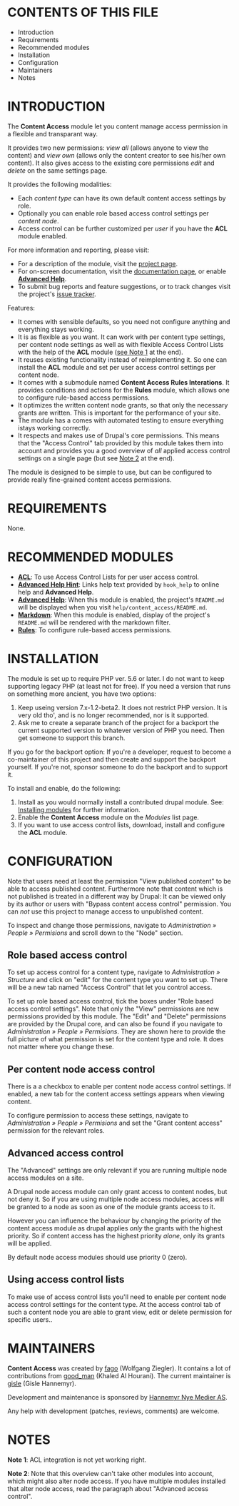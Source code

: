 # CONTENTS OF THIS FILE

* Introduction
* Requirements
* Recommended modules
* Installation
* Configuration
* Maintainers
* Notes


# INTRODUCTION

The **Content Access** module let you content manage access permission in a flexible and transparant way.

It provides two new permissions: *view all* (allows anyone to view the
content) and *view own* (allows only the content creator to see
his/her own content). It also gives access to the existing core
permissions *edit* and *delete* on the same settings page.

It provides the following modalities:

* Each *content type* can have its own default content access settings by role.
* Optionally you can enable role based access control settings per *content node*.
* Access control can be further customized per *user* if you have the **ACL** module enabled.

For more information and reporting, please visit:

* For a description of the module, visit the [project page][1].
* For on-screen documentation, visit the [documentation page][2],
  or enable [**Advanced Help**][6].
* To submit bug reports and feature suggestions, or to track changes
  visit the project's [issue tracker][3].

Features:

* It comes with sensible defaults, so you need not configure anything
  and everything stays working.
* It is as flexible as you want. It can work with per content type
  settings, per content node settings as well as with flexible Access
  Control Lists with the help of the **ACL** module
  ([see Note 1](#ACL) at the end).
* It reuses existing functionality instead of reimplementing it. So
  one can install the **ACL** module and set per user access control
  settings per content node.
* It comes with a submodule named **Content Access Rules
  Interations**. It provides conditions and actions for the **Rules**
  module, which allows one to configure rule-based access permissions.
* It optimizes the written content node grants, so that only the
  necessary grants are written.  This is important for the
  performance of your site.
* The module has a comes with automated testing to ensure everything
  istays working correctly.
* It respects and makes use of Drupal's core permissions. This means
  that the "Access Control" tab provided by this module takes them
  into account and provides you a good overview of *all* applied
  access control settings on a single page (but see [Note 2](#adv) at
  the end).

The module is designed to be simple to use, but can be configured to
provide really fine-grained content access permissions.


# REQUIREMENTS

None.

# RECOMMENDED MODULES

* [**ACL**][4]:
  To use Access Control Lists for per user access control.
* [**Advanced Help Hint**][7]:
  Links help text provided by `hook_help` to online help and
  **Advanced Help**.
* [**Advanced Help**][6]:
  When this module is enabled, the project's `README.md` will be
  displayed when you visit `help/content_access/README.md`.
* [**Markdown**][8]:
  When this module is enabled, display of the project's `README.md`
  will be rendered with the markdown filter.
* [**Rules**][5]:
  To configure rule-based access permissions.


# INSTALLATION

The module is set up to require PHP ver. 5.6 or later.  I do not want
to keep supporting legacy PHP (at least not for free). If you need a
version that runs on something more ancient, you have two options:

1. Keep useing version 7.x-1.2-beta2. It does not restrict PHP
   version. It is very old tho', and is no longer recommended, nor is
   it supported.
2. Ask me to create a separate branch of the project for a backport
   the current supported version to whatever version of PHP you need.
   Then get someone to support this branch.

If you go for the backport option: If you're a developer, request to
become a co-maintainer of this project and then create and support the
backport yourself.  If you're not, sponsor someone to do the backport
and to support it.

To install and enable, do the following:

1. Install as you would normally install a contributed drupal
   module. See: [Installing modules][9] for further information.
2. Enable the **Content Access** module on the *Modules* list
   page.
3. If you want to use access control lists, download, install and
   configure the **ACL** module.


# CONFIGURATION

Note that users need at least the permission "View published content"
to be able to access published content. Furthermore note that content
which is not published is treated in a different way by Drupal: It can
be viewed only by its author or users with "Bypass content access
control" permission.  You can *not* use this project to manage
access to unpublished content.

To inspect and change those permissions, navigate to *Administration »
People » Permisions* and scroll down to the "Node" section.

## Role based access control

To set up access control for a content type, navigate to
*Administration » Structure* and click on "edit" for the content type
you want to set up.  There will be a new tab named "Access Control"
that let you control access.

To set up role based access control, tick the boxes under "Role based
access control settings".  Note that only the "View" permissions are
new permissions provided by this module.  The "Edit" and "Delete"
permissions are provided by the Drupal core, and can also be found if
you navigate to *Administration » People » Permisions*.  They are
shown here to provide the full picture of what permission is set for
the content type and role. It does not matter where you change these.

## Per content node access control

There is a a checkbox to enable per content node access control
settings.  If enabled, a new tab for the content access settings
appears when viewing content.

To configure permission to access these settings, navigate to
*Administration » People » Permisions* and set the "Grant content
access" permission for the relevant roles.

## Advanced access control

The "Advanced" settings are only relevant if you are running multiple
node access modules on a site.

A Drupal node access module can only grant access to content nodes,
but not deny it. So if you are using multiple node access modules,
access will be granted to a node as soon as one of the module grants
access to it.

However you can influence the behaviour by changing the priority of
the content access module as drupal applies *only* the grants with the
highest priority. So if content access has the highest priority
*alone*, only its grants will be applied.

By default node access modules should use priority 0 (zero).


## Using access control lists

To make use of access control lists you'll need to enable per content
node access control settings for the content type. At the access control
tab of such a content node you are able to grant view, edit or delete
permission for specific users..


# MAINTAINERS

**Content Access** was created by [fago][10] (Wolfgang Ziegler).
It contains a lot of contributions from  [good_man][11] (Khaled Al Hourani).
The current maintainer is [gisle][12] (Gisle Hannemyr).

Development and maintenance is sponsored by [Hannemyr Nye Medier AS][13].

Any help with development (patches, reviews, comments) are welcome.

# NOTES

**Note 1**<a id="ACL"></a>: ACL integration is not yet working right.

**Note 2**<a id="adv"></a>: Note that this overview can't take other
modules into account, which might also alter node access.  If you have
multiple modules installed that alter node access, read the paragraph
about "Advanced access control".


[1]: https://drupal.org/project/content_access
[2]: https://drupal.org/node/1194974
[3]: https://drupal.org/project/issues/content_access
[4]: https://www.drupal.org/project/acl
[5]: https://www.drupal.org/project/rules
[6]: https://www.drupal.org/project/advanced_help
[7]: https://www.drupal.org/project/advanced_help_hint
[8]: https://www.drupal.org/project/markdown
[9]: https://www.drupal.org/docs/7/extend/installing-modules
[10]: https://www.drupal.org/u/fago
[11]: https://www.drupal.org/u/good_man
[12]: https://www.drupal.org/u/gisle
[13]: https://hannemyr.no
